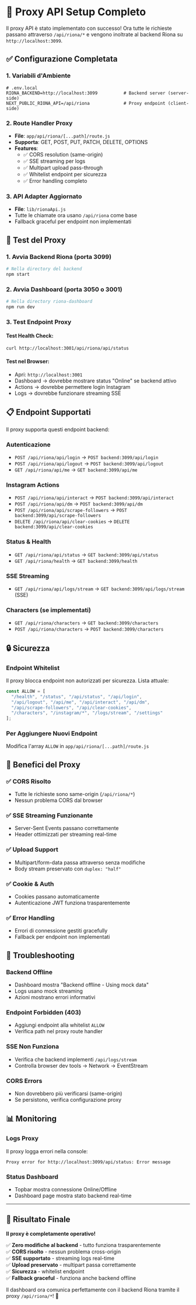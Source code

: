 # 🔌 Proxy API Setup Completo

Il proxy API è stato implementato con successo! Ora tutte le richieste passano attraverso `/api/riona/*` e vengono inoltrate al backend Riona su `http://localhost:3099`.

## ✅ Configurazione Completata

### 1. **Variabili d'Ambiente**
```env
# .env.local
RIONA_BACKEND=http://localhost:3099          # Backend server (server-side)
NEXT_PUBLIC_RIONA_API=/api/riona             # Proxy endpoint (client-side)
```

### 2. **Route Handler Proxy**
- **File**: `app/api/riona/[...path]/route.js`
- **Supporta**: GET, POST, PUT, PATCH, DELETE, OPTIONS
- **Features**: 
  - ✅ CORS resolution (same-origin)
  - ✅ SSE streaming per logs
  - ✅ Multipart upload pass-through
  - ✅ Whitelist endpoint per sicurezza
  - ✅ Error handling completo

### 3. **API Adapter Aggiornato**
- **File**: `lib/rionaApi.js`
- Tutte le chiamate ora usano `/api/riona` come base
- Fallback graceful per endpoint non implementati

## 🧪 Test del Proxy

### 1. **Avvia Backend Riona** (porta 3099)
```bash
# Nella directory del backend
npm start
```

### 2. **Avvia Dashboard** (porta 3050 o 3001)
```bash
# Nella directory riona-dashboard
npm run dev
```

### 3. **Test Endpoint Proxy**

#### Test Health Check:
```bash
curl http://localhost:3001/api/riona/api/status
```

#### Test nel Browser:
- Apri: `http://localhost:3001`
- Dashboard → dovrebbe mostrare status "Online" se backend attivo
- Actions → dovrebbe permettere login Instagram
- Logs → dovrebbe funzionare streaming SSE

## 📋 Endpoint Supportati

Il proxy supporta questi endpoint backend:

### **Autenticazione**
- `POST /api/riona/api/login` → `POST backend:3099/api/login`
- `POST /api/riona/api/logout` → `POST backend:3099/api/logout`
- `GET /api/riona/api/me` → `GET backend:3099/api/me`

### **Instagram Actions**
- `POST /api/riona/api/interact` → `POST backend:3099/api/interact`
- `POST /api/riona/api/dm` → `POST backend:3099/api/dm`
- `POST /api/riona/api/scrape-followers` → `POST backend:3099/api/scrape-followers`
- `DELETE /api/riona/api/clear-cookies` → `DELETE backend:3099/api/clear-cookies`

### **Status & Health**
- `GET /api/riona/api/status` → `GET backend:3099/api/status`
- `GET /api/riona/health` → `GET backend:3099/health`

### **SSE Streaming**
- `GET /api/riona/api/logs/stream` → `GET backend:3099/api/logs/stream` (SSE)

### **Characters (se implementati)**
- `GET /api/riona/characters` → `GET backend:3099/characters`
- `POST /api/riona/characters` → `POST backend:3099/characters`

## 🔒 Sicurezza

### **Endpoint Whitelist**
Il proxy blocca endpoint non autorizzati per sicurezza. Lista attuale:
```js
const ALLOW = [
  "/health", "/status", "/api/status", "/api/login", 
  "/api/logout", "/api/me", "/api/interact", "/api/dm",
  "/api/scrape-followers", "/api/clear-cookies",
  "/characters", "/instagram/*", "/logs/stream", "/settings"
];
```

### **Per Aggiungere Nuovi Endpoint**
Modifica l'array `ALLOW` in `app/api/riona/[...path]/route.js`

## 🚀 Benefici del Proxy

### ✅ **CORS Risolto**
- Tutte le richieste sono same-origin (`/api/riona/*`)
- Nessun problema CORS dal browser

### ✅ **SSE Streaming Funzionante**
- Server-Sent Events passano correttamente
- Header ottimizzati per streaming real-time

### ✅ **Upload Support**
- Multipart/form-data passa attraverso senza modifiche
- Body stream preservato con `duplex: "half"`

### ✅ **Cookie & Auth**
- Cookies passano automaticamente
- Autenticazione JWT funziona trasparentemente

### ✅ **Error Handling**
- Errori di connessione gestiti gracefully
- Fallback per endpoint non implementati

## 🔧 Troubleshooting

### **Backend Offline**
- Dashboard mostra "Backend offline - Using mock data"
- Logs usano mock streaming
- Azioni mostrano errori informativi

### **Endpoint Forbidden (403)**
- Aggiungi endpoint alla whitelist `ALLOW`
- Verifica path nel proxy route handler

### **SSE Non Funziona**
- Verifica che backend implementi `/api/logs/stream`
- Controlla browser dev tools → Network → EventStream

### **CORS Errors**
- Non dovrebbero più verificarsi (same-origin)
- Se persistono, verifica configurazione proxy

## 📊 Monitoring

### **Logs Proxy**
Il proxy logga errori nella console:
```
Proxy error for http://localhost:3099/api/status: Error message
```

### **Status Dashboard**
- Topbar mostra connessione Online/Offline
- Dashboard page mostra stato backend real-time

---

## 🎯 Risultato Finale

**Il proxy è completamente operativo!** 

✅ **Zero modifiche al backend** - tutto funziona trasparentemente  
✅ **CORS risolto** - nessun problema cross-origin  
✅ **SSE supportato** - streaming logs real-time  
✅ **Upload preservato** - multipart passa correttamente  
✅ **Sicurezza** - whitelist endpoint  
✅ **Fallback graceful** - funziona anche backend offline  

Il dashboard ora comunica perfettamente con il backend Riona tramite il proxy `/api/riona/*`! 🚀
